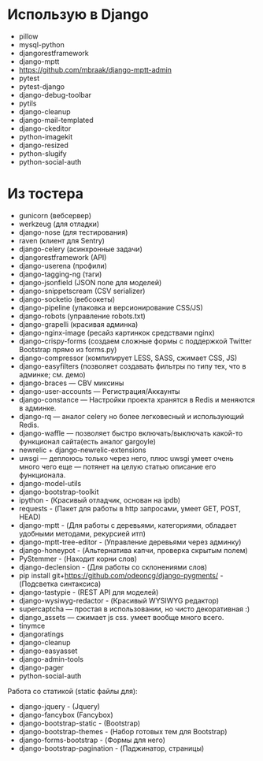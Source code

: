 # Использую в Django

* pillow
* mysql-python
* djangorestframework
* django-mptt
* https://github.com/mbraak/django-mptt-admin
* pytest
* pytest-django
* django-debug-toolbar
* pytils
* django-cleanup
* django-mail-templated
* django-ckeditor
* python-imagekit
* django-resized
* python-slugify
* python-social-auth 

# Из тостера

* gunicorn (вебсервер)
* werkzeug (для отладки)
* django-nose (для тестирования)
* raven (клиент для Sentry)
* django-celery (асинхронные задачи)
* djangorestframework (API)
* django-userena (профили)
* django-tagging-ng (таги)
* django-jsonfield (JSON поле для моделей)
* django-snippetscream (CSV serializer)
* django-socketio (вебсокеты)
* django-pipeline (упаковка и версионирование CSS/JS)
* django-robots (управление robots.txt)
* django-grapelli (красивая админка)
* django-nginx-image (ресайз картинкок средствами nginx)
* django-crispy-forms (создаем сложные формы с поддержкой Twitter Bootstrap прямо из forms.py)
* django-compressor (компилирует LESS, SASS, сжимает CSS, JS)
* django-easyfilters (позволяет создавать фильтры по типу тех, что в админке; см. демо) 
* django-braces — CBV миксины
* django-user-accounts — Регистрация/Аккаунты
* django-constance — Настройки проекта хранятся в Redis и меняются в админке.
* django-rq — аналог celery но более легковесный и использующий Redis.
* django-waffle — позволяет быстро включать/выключать какой-то функционал сайта(есть аналог gargoyle)
* newrelic + django-newrelic-extensions
* uwsgi — деплоюсь только через него, плюс uwsgi умеет очень много чего еще — потянет на целую статью описание его функционала.
* django-model-utils
* django-bootstrap-toolkit
* ipython - (Красивый отладчик, основан на ipdb)
* requests - (Пакет для работы в http запросами, умеет GET, POST, HEAD)
* django-mptt - (Для работы с деревьями, категориями, обладает удобными методами, рекурсией итп)
* django-mptt-tree-editor - (Управление деревьями через админку)
* django-honeypot - (Альтернатива капчи, проверка скрытым полем)
* PyStemmer - (Находит корни слов)
* django-declension - (Для работы со склонениями слов)
* pip install git+https://github.com/odeoncg/django-pygments/ - (Подсветка синтаксиса)
* django-tastypie - (REST API для моделей)
* django-wysiwyg-redactor - (Красивый WYSIWYG редактор)
* supercaptcha — простая в использовании, но чисто декоративная :)
* django_assets — сжимает js css. умеет вообще много всего.
* tinymce
* djangoratings 
* django-cleanup
* django-easyasset
* django-admin-tools
* django-pager
* python-social-auth 

Работа со статикой (static файлы для):
* django-jquery - (Jquery)
* django-fancybox (Fancybox)
* django-bootstrap-static - (Bootstrap)
* django-bootstrap-themes - (Набор готовых тем для Bootstrap)
* django-forms-bootstrap - (Формы для него)
* django-bootstrap-pagination - (Паджинатор, страницы) 
